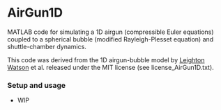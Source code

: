 # AirGun1D

MATLAB code for simulating a 1D airgun (compressible Euler equations) coupled to a spherical bubble (modified Rayleigh-Plesset equation) and shuttle-chamber dynamics.

This code was derived from the 1D airgun-bubble model by [Leighton Watson](https://github.com/leighton-watson "github/leighton-watson") et al. released under the MIT license (see license_AirGun1D.txt).

### Setup and usage ###
* WIP
